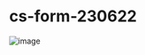 # cs-form-230622

![image](https://github.com/winofsql/cs-form-230622/assets/1501327/4a5f6ecc-6467-41f5-907f-7920804363e5)
